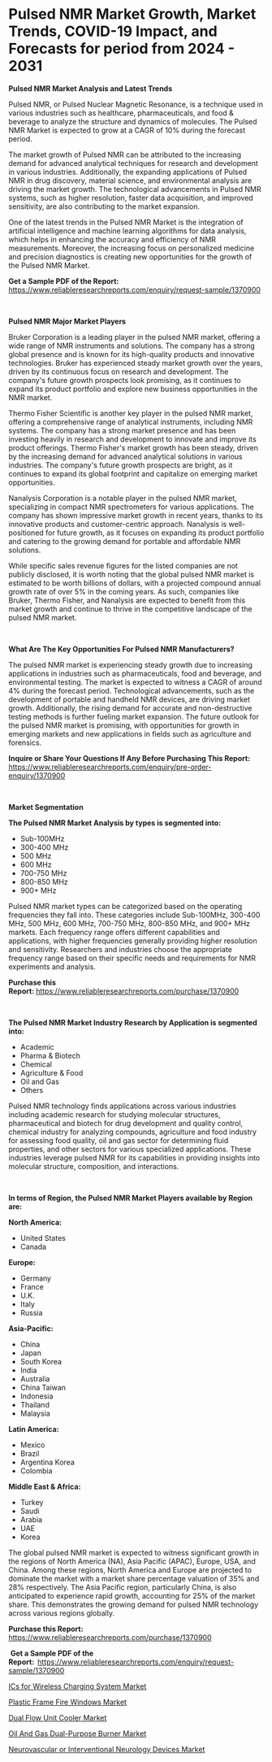 <p><h1>Pulsed NMR Market Growth, Market Trends, COVID-19 Impact, and Forecasts for period from 2024 - 2031</h1></p><p><strong>Pulsed NMR Market Analysis and Latest Trends</strong></p>
<p><p>Pulsed NMR, or Pulsed Nuclear Magnetic Resonance, is a technique used in various industries such as healthcare, pharmaceuticals, and food & beverage to analyze the structure and dynamics of molecules. The Pulsed NMR Market is expected to grow at a CAGR of 10% during the forecast period.</p><p>The market growth of Pulsed NMR can be attributed to the increasing demand for advanced analytical techniques for research and development in various industries. Additionally, the expanding applications of Pulsed NMR in drug discovery, material science, and environmental analysis are driving the market growth. The technological advancements in Pulsed NMR systems, such as higher resolution, faster data acquisition, and improved sensitivity, are also contributing to the market expansion.</p><p>One of the latest trends in the Pulsed NMR Market is the integration of artificial intelligence and machine learning algorithms for data analysis, which helps in enhancing the accuracy and efficiency of NMR measurements. Moreover, the increasing focus on personalized medicine and precision diagnostics is creating new opportunities for the growth of the Pulsed NMR Market.</p></p>
<p><strong>Get a Sample PDF of the Report:&nbsp;</strong> <a href="https://www.reliableresearchreports.com/enquiry/request-sample/1370900">https://www.reliableresearchreports.com/enquiry/request-sample/1370900</a></p>
<p>&nbsp;</p>
<p><strong>Pulsed NMR Major Market Players</strong></p>
<p><p>Bruker Corporation is a leading player in the pulsed NMR market, offering a wide range of NMR instruments and solutions. The company has a strong global presence and is known for its high-quality products and innovative technologies. Bruker has experienced steady market growth over the years, driven by its continuous focus on research and development. The company's future growth prospects look promising, as it continues to expand its product portfolio and explore new business opportunities in the NMR market.</p><p>Thermo Fisher Scientific is another key player in the pulsed NMR market, offering a comprehensive range of analytical instruments, including NMR systems. The company has a strong market presence and has been investing heavily in research and development to innovate and improve its product offerings. Thermo Fisher's market growth has been steady, driven by the increasing demand for advanced analytical solutions in various industries. The company's future growth prospects are bright, as it continues to expand its global footprint and capitalize on emerging market opportunities.</p><p>Nanalysis Corporation is a notable player in the pulsed NMR market, specializing in compact NMR spectrometers for various applications. The company has shown impressive market growth in recent years, thanks to its innovative products and customer-centric approach. Nanalysis is well-positioned for future growth, as it focuses on expanding its product portfolio and catering to the growing demand for portable and affordable NMR solutions.</p><p>While specific sales revenue figures for the listed companies are not publicly disclosed, it is worth noting that the global pulsed NMR market is estimated to be worth billions of dollars, with a projected compound annual growth rate of over 5% in the coming years. As such, companies like Bruker, Thermo Fisher, and Nanalysis are expected to benefit from this market growth and continue to thrive in the competitive landscape of the pulsed NMR market.</p></p>
<p>&nbsp;</p>
<p><strong>What Are The Key Opportunities For Pulsed NMR Manufacturers?</strong></p>
<p><p>The pulsed NMR market is experiencing steady growth due to increasing applications in industries such as pharmaceuticals, food and beverage, and environmental testing. The market is expected to witness a CAGR of around 4% during the forecast period. Technological advancements, such as the development of portable and handheld NMR devices, are driving market growth. Additionally, the rising demand for accurate and non-destructive testing methods is further fueling market expansion. The future outlook for the pulsed NMR market is promising, with opportunities for growth in emerging markets and new applications in fields such as agriculture and forensics.</p></p>
<p><strong>Inquire or Share Your Questions If Any Before Purchasing This Report:</strong> <a href="https://www.reliableresearchreports.com/enquiry/pre-order-enquiry/1370900">https://www.reliableresearchreports.com/enquiry/pre-order-enquiry/1370900</a></p>
<p>&nbsp;</p>
<p><strong>Market Segmentation</strong></p>
<p><strong>The Pulsed NMR Market Analysis by types is segmented into:</strong></p>
<p><ul><li>Sub-100MHz</li><li>300-400 MHz</li><li>500 MHz</li><li>600 MHz</li><li>700-750 MHz</li><li>800-850 MHz</li><li>900+ MHz</li></ul></p>
<p><p>Pulsed NMR market types can be categorized based on the operating frequencies they fall into. These categories include Sub-100MHz, 300-400 MHz, 500 MHz, 600 MHz, 700-750 MHz, 800-850 MHz, and 900+ MHz markets. Each frequency range offers different capabilities and applications, with higher frequencies generally providing higher resolution and sensitivity. Researchers and industries choose the appropriate frequency range based on their specific needs and requirements for NMR experiments and analysis.</p></p>
<p><strong>Purchase this Report:&nbsp;</strong><a href="https://www.reliableresearchreports.com/purchase/1370900">https://www.reliableresearchreports.com/purchase/1370900</a></p>
<p>&nbsp;</p>
<p><strong>The Pulsed NMR Market Industry Research by Application is segmented into:</strong></p>
<p><ul><li>Academic</li><li>Pharma & Biotech</li><li>Chemical</li><li>Agriculture & Food</li><li>Oil and Gas</li><li>Others</li></ul></p>
<p><p>Pulsed NMR technology finds applications across various industries including academic research for studying molecular structures, pharmaceutical and biotech for drug development and quality control, chemical industry for analyzing compounds, agriculture and food industry for assessing food quality, oil and gas sector for determining fluid properties, and other sectors for various specialized applications. These industries leverage pulsed NMR for its capabilities in providing insights into molecular structure, composition, and interactions.</p></p>
<p>&nbsp;</p>
<p><strong>In terms of Region, the Pulsed NMR Market Players available by Region are:</strong></p>
<p>
    <p> <strong> North America: </strong>
        <ul>
            <li>United States</li>
            <li>Canada</li>
        </ul>
        </p> 
    <p> <strong> Europe: </strong>
        <ul>
            <li>Germany</li>
            <li>France</li>
            <li>U.K.</li>
            <li>Italy</li>
            <li>Russia</li>
        </ul>
        </p> 
    <p> <strong> Asia-Pacific: </strong>
        <ul>
            <li>China</li>
            <li>Japan</li>
            <li>South Korea</li>
            <li>India</li>
            <li>Australia</li>
            <li>China Taiwan</li>
            <li>Indonesia</li>
            <li>Thailand</li>
            <li>Malaysia</li>
        </ul>
        </p> 
    <p> <strong> Latin America: </strong>
        <ul>
            <li>Mexico</li>
            <li>Brazil</li>
            <li>Argentina Korea</li>
            <li>Colombia</li>
        </ul>
        </p> 
    <p> <strong> Middle East & Africa: </strong>
        <ul>
            <li>Turkey</li>
            <li>Saudi</li>
            <li>Arabia</li>
            <li>UAE</li>
            <li>Korea</li>
        </ul>
    </p>
    </p>
<p><p>The global pulsed NMR market is expected to witness significant growth in the regions of North America (NA), Asia Pacific (APAC), Europe, USA, and China. Among these regions, North America and Europe are projected to dominate the market with a market share percentage valuation of 35% and 28% respectively. The Asia Pacific region, particularly China, is also anticipated to experience rapid growth, accounting for 25% of the market share. This demonstrates the growing demand for pulsed NMR technology across various regions globally.</p></p>
<p><strong>Purchase this Report: </strong><a href="https://www.reliableresearchreports.com/purchase/1370900">https://www.reliableresearchreports.com/purchase/1370900</a></p>
<p>&nbsp;<strong>Get a Sample PDF of the Report:&nbsp;&nbsp;</strong><a href="https://www.reliableresearchreports.com/enquiry/request-sample/1370900">https://www.reliableresearchreports.com/enquiry/request-sample/1370900</a></p>
<p><strong></strong></p>
<p><p><a href="https://github.com/ChiragRP21/Market-Research-Report-List-3/blob/main/ics-for-wireless-charging-system-market.md">ICs for Wireless Charging System Market</a></p><p><a href="https://issuu.com/reportprime-2/docs/plastic-frame-fire-windows-market-size-2030.pptx">Plastic Frame Fire Windows Market</a></p><p><a href="https://medium.com/@albinbrakus/dual-flow-unit-cooler-market-competitive-analysis-market-trends-and-forecast-to-2031-0b15c9b03083">Dual Flow Unit Cooler Market</a></p><p><a href="https://medium.com/@albinbrakus/oil-and-gas-dual-purpose-burner-market-report-reveals-the-latest-trends-and-growth-opportunities-of-4d8fd1f9d8f9">Oil And Gas Dual-Purpose Burner Market</a></p><p><a href="https://github.com/maliyahmorrow6654/Market-Research-Report-List-3/blob/main/neurovascular-or-interventional-neurology-devices-market.md">Neurovascular or Interventional Neurology Devices Market</a></p></p>